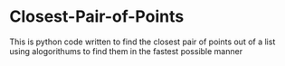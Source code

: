 # Closest-Pair-of-Points
This is python code written to find the closest pair of points out of a list using alogorithums to find them 
in the fastest possible manner
